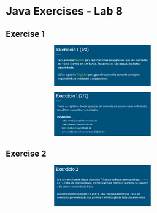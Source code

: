 # Java Exercises - Lab 8

## Exercise 1
<p align="center" >
  <img width="50%" src="/Lab08/repository-images/Ex01-01.png" />
</p>
<p align="center" >
  <img width="50%" src="/Lab08/repository-images/Ex01-02.png" />
</p>

## Exercise 2
<p align="center" >
  <img width="50%" src="/Lab08/repository-images/Ex02.png" />
</p>
